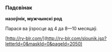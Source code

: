 ### Падсвінак
**назоўнік, мужчынскі род**

Парася ва ўзросце ад 4 да 8—10 месяцаў.

<a rel="author">[http://rv-blr.com/](http://rv-blr.com/slounik.jsp?letterId=0&maskId=0&pageId=2050)</a>
